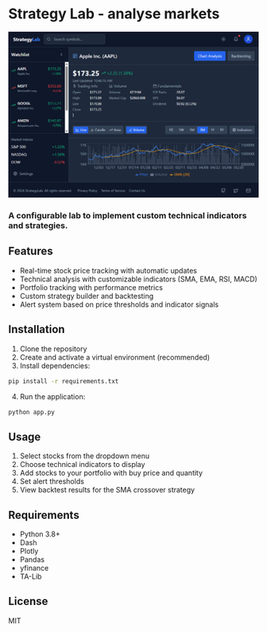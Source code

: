 # Strategy Lab - analyse markets
![Frontend for the website](./store/frontend.png)

### A configurable lab to implement custom technical indicators and strategies.

## Features

- Real-time stock price tracking with automatic updates
- Technical analysis with customizable indicators (SMA, EMA, RSI, MACD)
- Portfolio tracking with performance metrics
- Custom strategy builder and backtesting
- Alert system based on price thresholds and indicator signals

## Installation

1. Clone the repository
2. Create and activate a virtual environment (recommended)
3. Install dependencies:
```bash
pip install -r requirements.txt
```
4. Run the application:
```bash
python app.py
```

## Usage

1. Select stocks from the dropdown menu
2. Choose technical indicators to display
3. Add stocks to your portfolio with buy price and quantity
4. Set alert thresholds
5. View backtest results for the SMA crossover strategy

## Requirements

- Python 3.8+
- Dash
- Plotly
- Pandas
- yfinance
- TA-Lib

## License

MIT